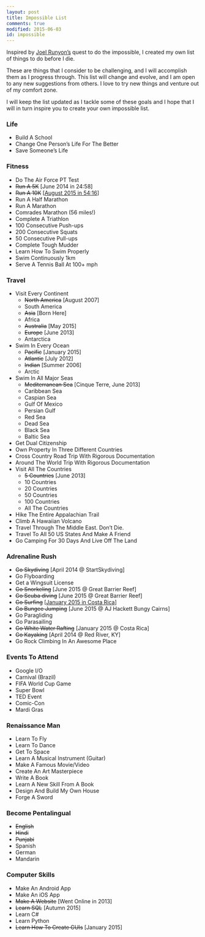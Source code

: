 ```yaml
---
layout: post
title: Impossible List
comments: true
modified: 2015-06-03
id: impossible
---
```


Inspired by <a href="http://www.impossiblehq.com">Joel Runyon’s</a> quest to do the impossible, I created my own list of things to do before I die.

These are things that I consider to be challenging, and I will accomplish them as I progress through. This list will change and evolve, and I am open to any new suggestions from others. I love to try new things and venture out of my comfort zone.

I will keep the list updated as I tackle some of these goals and I hope that I will in turn inspire you to create your own impossible list.

### Life

* Build A School
* Change One Person’s Life For The Better
* Save Someone’s Life

### Fitness

* Do The Air Force PT Test
* <del>Run A 5K</del><span class="done"> [June 2014 in 24:58]
* <del>Run A 10K</del><span class="done"> [<a href="http://ishmeetgrewal.com/my-first-10k/">August 2015 in 54:16</a>]
* Run A Half Marathon
* Run A Marathon
* Comrades Marathon (56 miles!)
* Complete A Triathlon
* 100 Consecutive Push-ups
* 200 Consecutive Squats
* 50 Consecutive Pull-ups
* Complete Tough Mudder
* Learn How To Swim Properly
* Swim Continuously 1km
* Serve A Tennis Ball At 100+ mph

### Travel

* Visit Every Continent
    * <del>North America</del><span class="done"> [August 2007] </span>
    * South America
    * <del>Asia</del><span class="done"> [Born Here]</span>
    * Africa
    * <del>Australia</del><span class="done"> [May 2015]</span>
    * <del>Europe</del><span class="done"> [June 2013]</span>
    * Antarctica
* Swim In Every Ocean
    * <del>Pacific</del><span class="done"> [January 2015]</span>
    * <del>Atlantic</del><span class="done"> [July 2012]</span>
    * <del>Indian</del><span class="done"> [Summer 2006]</span>
    * Arctic
* Swim In All Major Seas
  * <del>Mediterranean Sea</del><span class="done"> [Cinque Terre, June 2013]</span>
  * Caribbean Sea
  * Caspian Sea
  * Gulf Of Mexico
  * Persian Gulf
  * Red Sea
  * Dead Sea
  * Black Sea
  * Baltic Sea
* Get Dual Citizenship
* Own Property In Three Different Countries
* Cross Country Road Trip With Rigorous Documentation
* Around The World Trip With Rigorous Documentation
* Visit All The Countries
    * <del>5 Countries</del><span class="done"> [June 2013]</span>
    * 10 Countries
    * 20 Countries
    * 50 Countries
    * 100 Countries
    * All The Countries
* Hike The Entire Appalachian Trail
* Climb A Hawaiian Volcano
* Travel Through The Middle East. Don’t Die.
* Travel To All 50 US States And Make A Friend
* Go Camping For 30 Days And Live Off The Land

### Adrenaline Rush

* <del>Go Skydiving</del><span class="done"> [April 2014 @ StartSkydiving]</span>
* Go Flyboarding
* Get a Wingsuit License
* <del>Go Snorkeling</del><span class="done"> [June 2015 @ Great Barrier Reef]</span>
* <del>Go Scuba diving</del><span class="done"> [June 2015 @ Great Barrier Reef]</span>
* <del>Go Surfing</del><span class="done"> [<a href="https://instagram.com/p/zS-kKymSEK/?modal=true">January 2015 in Costa Rica</a>]
* <del>Go Bungee Jumping</del><span class="done"> [June 2015 @ AJ Hackett Bungy Cairns]</span>
* Go Paragliding
* Go Parasailing
* <del>Go White Water Rafting</del><span class="done"> [January 2015 @ Costa Rica]</span>
* <del>Go Kayaking</del><span class="done"> [April 2014 @ Red River, KY]</span>
* Go Rock Climbing In An Awesome Place

### Events To Attend

* Google I/O
* Carnival (Brazil)
* FIFA World Cup Game
* Super Bowl
* TED Event
* Comic-Con
* Mardi Gras

### Renaissance Man

* Learn To Fly
* Learn To Dance
* Get To Space
* Learn A Musical Instrument (Guitar)
* Make A Famous Movie/Video
* Create An Art Masterpiece
* Write A Book
* Learn A New Skill From A Book
* Design And Build My Own House
* Forge A Sword

### Become Pentalingual

* <del>English</del>
* <del>Hindi</del>
* <del>Punjabi</del>
* Spanish
* German
* Mandarin

### Computer Skills

* Make An Android App
* Make An iOS App
* <del>Make A Website</del><span class="done"> [Went Online in 2013]
* <del>Learn SQL</del><span class="done"> [Autumn 2015]</span>
* Learn C#
* Learn Python
* <del>Learn How To Create GUIs</del><span class="done"> [January 2015]</span>

